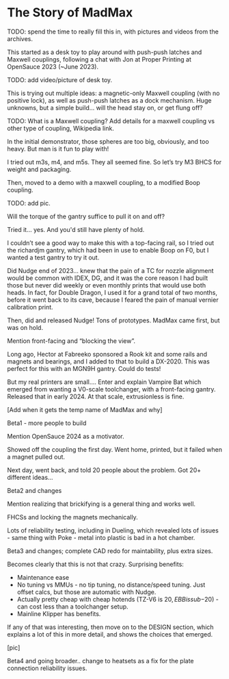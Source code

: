 # The Story of MadMax

TODO: spend the time to really fill this in, with pictures and videos from the archives.

This started as a desk toy to play around with push-push latches and Maxwell couplings, following a chat with Jon at Proper Printing at OpenSauce 2023 (~June 2023).

TODO: add video/picture of desk toy.

This is trying out multiple ideas: a magnetic-only Maxwell coupling (with no positive lock), as well as push-push latches as a dock mechanism.   Huge unknowns, but a simple build... will the head stay on, or get flung off?

TODO: What is a Maxwell coupling?  Add details for a maxwell coupling vs other type of coupling, Wikipedia link.

In the initial demonstrator, those spheres are too big, obviously, and too heavy.  But man is it fun to play with!

I tried out m3s, m4, and m5s.  They all seemed fine.  So let’s try M3 BHCS for weight and packaging.

Then, moved to a demo with a maxwell coupling, to a modified Boop coupling.

TODO: add pic.

Will the torque of the gantry suffice to pull it on and off?

Tried it... yes.  And you'd still have plenty of hold.

I couldn’t see a good way to make this with a top-facing rail, so I tried out the richardjm gantry, which had been in use to enable Boop on F0, but I wanted a test gantry to try it out.

Did Nudge end of 2023… knew that the pain of a TC for nozzle alignment would be common with IDEX, DG, and it was the core reason I had built those but never did weekly or even monthly prints that would use both heads.  In fact, for Double Dragon, I used it for a grand total of two months, before it went back to its cave, because I feared the pain of manual vernier calibration print.

Then, did and released Nudge!  Tons of prototypes.  MadMax came first, but was on hold.

Mention front-facing and “blocking the view”.

Long ago, Hector at Fabreeko sponsored a Rook kit and some rails and magnets and bearings, and I added to that to build a DX-2020.  This was perfect for this with an MGN9H gantry.  Could do tests!

But my real printers are small…. Enter and explain Vampire Bat which emerged from wanting a V0-scale toolchanger, with a front-facing gantry.  Released that in early 2024.  At that scale, extrusionless is fine.  

[Add when it gets the temp name of MadMax and why]

Beta1 - more people to build

Mention OpenSauce 2024 as a motivator.

Showed off the coupling the first day.  Went home, printed, but it failed when a magnet pulled out.

Next day, went back, and told 20 people about the problem.  Got 20+ different ideas…

Beta2 and changes

Mention realizing that brickifying is a general thing and works well.

FHCSs and locking the magnets mechanically.

Lots of reliability testing, including in Dueling, which revealed lots of issues - same thing with Poke - metal into plastic is bad in a hot chamber.

Beta3 and changes; complete CAD redo for maintability, plus extra sizes.

Becomes clearly that this is not that crazy.  Surprising benefits:

* Maintenance ease
* No tuning vs MMUs - no tip tuning, no distance/speed tuning.  Just offset calcs, but those are automatic with Nudge.
* Actually pretty cheap with cheap hotends (TZ-V6 is $20, EBB is sub-$20) - can cost less than a toolchanger setup.
* Mainline Klipper has benefits.

If any of that was interesting, then move on to the DESIGN section, which explains a lot of this in more detail, and shows the choices that emerged.

[pic]

Beta4 and going broader.. change to heatsets as a fix for the plate connection reliability issues.
